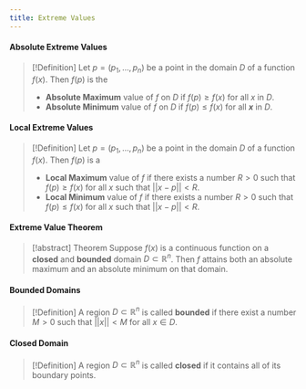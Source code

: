 ```yaml
---
title: Extreme Values
---
```


#### Absolute Extreme Values
>[!Definition]
>Let $p=(p_{1},\dots,p_{n})$ be a point in the domain $D$ of a function $f(x)$. Then $f(p)$ is the
>
>- **Absolute Maximum** value of $f$ on $D$ if $f(p)\geq f(x)$ for all $x$ in $D$.
>- **Absolute Minimum** value of $f$ on $D$ if $f(p)\leq f(x)$ for all **$x$** in $D$.

#### Local Extreme Values
>[!Definition]
>Let $p=(p_{1},\dots,p_{n})$ be a point in the domain $D$ of a function $f(x)$. Then $f(p)$ is a
>
>- **Local Maximum** value of $f$ if there exists a number $R>0$ such that $f(p)\geq f(x)$ for all $x$ such that $||x-p||<R$.
>- **Local Minimum** value of $f$ if there exists a number $R>0$ such that $f(p)\leq f(x)$ for all $x$ such that $||x-p||<R$.

#### Extreme Value Theorem
>[!abstract] Theorem
>Suppose $f(x)$ is a continuous function on a **closed** and **bounded** domain $D ⊂ ℝ^n$. Then $f$ attains both an absolute maximum and an absolute minimum on that domain.

#### Bounded Domains
>[!Definition]
>A region $D ⊂ ℝ^n$ is called **bounded** if there exist a number $M>0$ such that $||x||<M$ for all $x∈D$.

#### Closed Domain
>[!Definition]
>A region $D ⊂ ℝ^n$ is called **closed** if it contains all of its boundary points.

